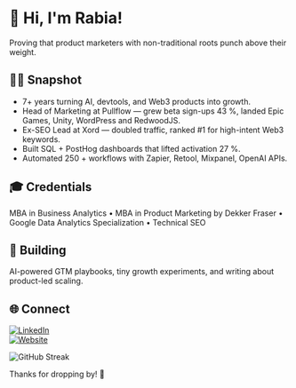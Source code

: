 # 👋 Hi, I'm Rabia!

Proving that product marketers with non-traditional roots punch above their weight.

## 👩‍💻 Snapshot  
- 7+ years turning AI, devtools, and Web3 products into growth.  
- Head of Marketing at Pullflow — grew beta sign-ups 43 %, landed Epic Games, Unity, WordPress and RedwoodJS.  
- Ex-SEO Lead at Xord — doubled traffic, ranked #1 for high-intent Web3 keywords.  
- Built SQL + PostHog dashboards that lifted activation 27 %.  
- Automated 250 + workflows with Zapier, Retool, Mixpanel, OpenAI APIs.  

## 🎓 Credentials  
MBA in Business Analytics • MBA in Product Marketing by Dekker Fraser • Google Data Analytics Specialization • Technical SEO

## 🧪 Building  
AI-powered GTM playbooks, tiny growth experiments, and writing about product-led scaling.

## 🌐 Connect  
[![LinkedIn](https://img.shields.io/badge/LinkedIn-Profile-blue?logo=linkedin)](https://linkedin.com/in/rabia-ahmed-khan/)  
[![Website](https://img.shields.io/badge/Website-rabiaahmed.me-green?logo=githubpages)](https://rabiaahmed.me)

![GitHub Streak](https://github-readme-streak-stats.herokuapp.com/?user=BiaAhmed&theme=dark)

Thanks for dropping by! 💛
